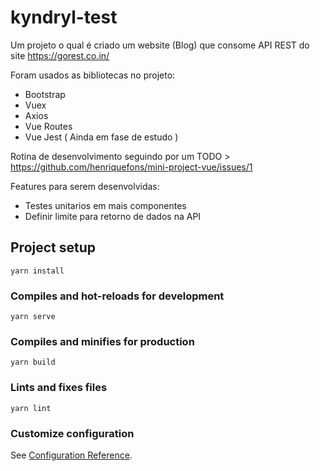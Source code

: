 # kyndryl-test 
Um projeto o qual é criado um website (Blog) que consome API REST do site https://gorest.co.in/

Foram usados as bibliotecas no projeto:
- Bootstrap
- Vuex
- Axios
- Vue Routes
- Vue Jest ( Ainda em fase de estudo )

Rotina de desenvolvimento seguindo por um TODO > https://github.com/henriquefons/mini-project-vue/issues/1

Features para serem desenvolvidas: 
- Testes unitarios em mais componentes
- Definir limite para retorno de dados na API

## Project setup
```
yarn install
```

### Compiles and hot-reloads for development
```
yarn serve
```

### Compiles and minifies for production
```
yarn build
```

### Lints and fixes files
```
yarn lint
```

### Customize configuration
See [Configuration Reference](https://cli.vuejs.org/config/).
